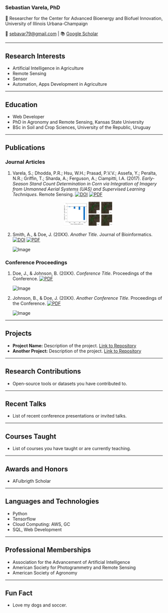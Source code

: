 ### Sebastian Varela, PhD

🔬 Researcher for the Center for Advanced Bioenergy and Biofuel Innovation, University of Illinois Urbana-Champaign 

📧 sebavar79@gmail.com | 📚 [Google Scholar](https://scholar.google.com/citations?hl=en&user=7VElQ60AAAAJ)

---

## Research Interests
- Artificial Intelligence in Agriculture
- Remote Sensing
- Sensor
- Automation, Apps Development in Agriculture

---

## Education
- Web Developer
- PhD in Agronomy and Remote Sensing, Kansas State University
- BSc in Soil and Crop Sciences, University of the Republic, Uruguay

---

## Publications

### Journal Articles
1. Varela, S.; Dhodda, P.R.; Hsu, W.H.; Prasad, P.V.V.; Assefa, Y.; Peralta, N.R.; Griffin, T.; Sharda, A.; Ferguson, A.; Ciampitti, I.A. (2017). *Early-Season Stand Count Determination in Corn via Integration of Imagery from Unmanned Aerial Systems (UAS) and Supervised Learning Techniques*. Remote Sensing. [![DOI](https://img.shields.io/badge/DOI-10.3390/rs10020343-blue)](https://doi.org/10.3390/rs10020343) [![PDF](https://img.shields.io/badge/PDF-Download-orange)](papers/remotesensing-10-00343-v2.pdf)

   <p align="center">
   <img src="papers/remotesensing-10-00343-g007.png" width="160" height="80">

   </p>

3. Smith, A., & Doe, J. (20XX). *Another Title*. Journal of Bioinformatics. [![DOI](https://img.shields.io/badge/DOI-10.0000/0001-blue)](https://doi.org/10.0000/0001) [![PDF](https://img.shields.io/badge/PDF-Download-orange)](papers/remotesensing-10-00343-v2.pdf)

   ![Image](https://placeimg.com/200/150/arch) 

### Conference Proceedings
1. Doe, J., & Johnson, B. (20XX). *Conference Title*. Proceedings of the Conference. [![PDF](https://img.shields.io/badge/PDF-Download-orange)](https://www.yourwebsite.com/proceedings1.pdf)

   ![Image](https://placeimg.com/200/150/people) 

2. Johnson, B., & Doe, J. (20XX). *Another Conference Title*. Proceedings of the Conference. [![PDF](https://img.shields.io/badge/PDF-Download-orange)](https://www.yourwebsite.com/proceedings2.pdf)

   ![Image](https://placeimg.com/200/150/tech) 

---

## Projects
- **Project Name:** Description of the project. [Link to Repository](https://github.com/yourusername/project)
- **Another Project:** Description of the project. [Link to Repository](https://github.com/yourusername/another-project)

---

## Research Contributions
- Open-source tools or datasets you have contributed to.

---

## Recent Talks
- List of recent conference presentations or invited talks.

---

## Courses Taught
- List of courses you have taught or are currently teaching.

---

## Awards and Honors
- AFulbrigth Scholar

---

## Languages and Technologies
- Python
- Tensorflow
- Cloud Computing: AWS, GC
- SQL, Web Development

---

## Professional Memberships
- Association for the Advancement of Artificial Intelligence
- American Society for Photogrammetry and Remote Sensing
- American Society of Agronomy

---

## Fun Fact
- Love my dogs and soccer.
